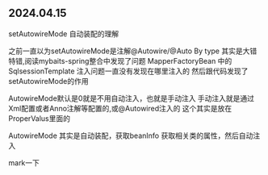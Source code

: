 ## 2024.04.15 
setAutowireMode
自动装配的理解

之前一直以为setAutowireMode是注解@Autowire/@Auto By type
其实是大错特错,阅读mybaits-spring整合中发现了问题
MapperFactoryBean 中的SqlsessionTemplate 注入问题一直没有发现在哪里注入的
然后跟代码发现了setAutowireMode的作用

AutowireMode默认是0就是不用自动注入，也就是手动注入
手动注入就是通过Xml配置或者Anno注解等配置的,<property>或@Autowired注入的
这个其实是放在ProperValus里面的

AutowireMode 其实是自动装配，获取beanInfo 获取相关类的属性，然后自动注入

mark一下




